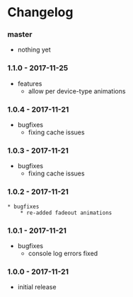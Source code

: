 # Changelog

### master

* nothing yet

### 1.1.0 - 2017-11-25

* features
    * allow per device-type animations

### 1.0.4 - 2017-11-21

* bugfixes
    * fixing cache issues

### 1.0.3 - 2017-11-21

* bugfixes
    * fixing cache issues

### 1.0.2 - 2017-11-21

    * bugfixes
        * re-added fadeout animations

### 1.0.1 - 2017-11-21

* bugfixes
    * console log errors fixed

### 1.0.0 - 2017-11-21

* initial release
